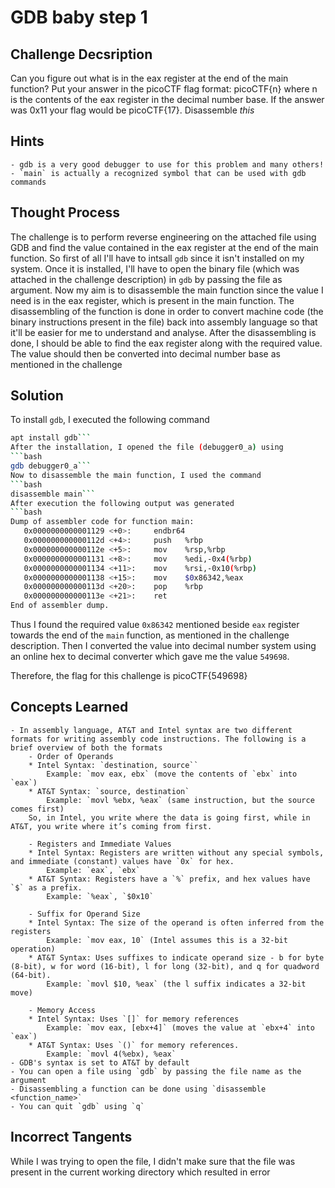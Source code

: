 # GDB baby step 1

## Challenge Decsription

Can you figure out what is in the eax register at the end of the main function? Put your answer in the picoCTF flag format: picoCTF{n} where n is the contents of the eax register in the decimal number base. If the answer was 0x11 your flag would be picoCTF{17}.
Disassemble *this*

## Hints
	- gdb is a very good debugger to use for this problem and many others!
	- `main` is actually a recognized symbol that can be used with gdb commands

## Thought Process

The challenge is to perform reverse engineering on the attached file using GDB and find the value contained in the eax register at the end of the main function. So first of all I'll have to intsall `gdb` since it isn't installed on my system. Once it is installed, I'll have to open the binary file (which was attached in the challenge description) in `gdb` by passing the file as argument. Now my aim is to disassemble the main function since the value I need is in the eax register, which is present in the main function. The disassembling of the function is done in order to convert machine code (the binary instructions present in the file) back into assembly language so that it'll be easier for me to understand and analyse. After the disassembling is done, I should be able to find the eax register along with the required value. The value should then be converted into decimal number base as mentioned in the challenge


## Solution

To install `gdb`, I executed the following command
```bash
apt install gdb```
After the installation, I opened the file (debugger0_a) using 
```bash
gdb debugger0_a```
Now to disassemble the main function, I used the command
```bash
disassemble main```
After execution the following output was generated
```bash
Dump of assembler code for function main:
   0x0000000000001129 <+0>:     endbr64
   0x000000000000112d <+4>:     push   %rbp
   0x000000000000112e <+5>:     mov    %rsp,%rbp
   0x0000000000001131 <+8>:     mov    %edi,-0x4(%rbp)
   0x0000000000001134 <+11>:    mov    %rsi,-0x10(%rbp)
   0x0000000000001138 <+15>:    mov    $0x86342,%eax
   0x000000000000113d <+20>:    pop    %rbp
   0x000000000000113e <+21>:    ret
End of assembler dump.
```
Thus I found the required value `0x86342` mentioned beside `eax` register towards the end of the `main` function, as mentioned in the challenge description. Then I converted the value into decimal number system using an online hex to decimal converter which gave me the value `549698`.

Therefore, the flag for this challenge is picoCTF{549698} 

## Concepts Learned

	- In assembly language, AT&T and Intel syntax are two different formats for writing assembly code instructions. The following is a brief overview of both the formats
		- Order of Operands
		* Intel Syntax: `destination, source``
			Example: `mov eax, ebx` (move the contents of `ebx` into `eax`)
		* AT&T Syntax: `source, destination`
			Example: `movl %ebx, %eax` (same instruction, but the source comes first)
		So, in Intel, you write where the data is going first, while in AT&T, you write where it’s coming from first.
		
		- Registers and Immediate Values
		* Intel Syntax: Registers are written without any special symbols, and immediate (constant) values have `0x` for hex.
			Example: `eax`, `ebx`
		* AT&T Syntax: Registers have a `%` prefix, and hex values have `$` as a prefix.
			Example: `%eax`, `$0x10`
			
		- Suffix for Operand Size
		* Intel Syntax: The size of the operand is often inferred from the registers
			Example: `mov eax, 10` (Intel assumes this is a 32-bit operation)
		* AT&T Syntax: Uses suffixes to indicate operand size - b for byte (8-bit), w for word (16-bit), l for long (32-bit), and q for quadword (64-bit).
			Example: `movl $10, %eax` (the l suffix indicates a 32-bit move)
			
		- Memory Access
		* Intel Syntax: Uses `[]` for memory references
			Example: `mov eax, [ebx+4]` (moves the value at `ebx+4` into `eax`)
		* AT&T Syntax: Uses `()` for memory references.
			Example: `movl 4(%ebx), %eax`
	- GDB's syntax is set to AT&T by default
	- You can open a file using `gdb` by passing the file name as the argument
	- Disassembling a function can be done using `disassemble <function_name>`
	- You can quit `gdb` using `q`

## Incorrect Tangents

While I was trying to open the file, I didn't make sure that the file was present in the current working directory which resulted in error

